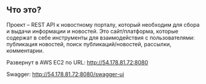 ## Что это?
Проект – REST API к новостному порталу, который необходим для 
сбора и выдачи информации и новостей. Это сайт/платформа, которые 
содержат в себе инструменты для взаимодействия с пользователями: 
публикация новостей, поиск публикаций/новостей, рассылки, комментарии.

Развернут в AWS EC2 по URL: http://54.178.81.72:8080

Swagger: http://54.178.81.72:8080/swagger-ui
